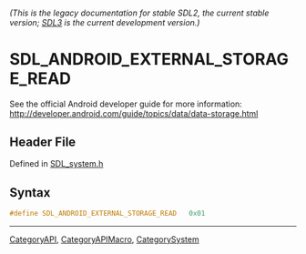 ###### (This is the legacy documentation for stable SDL2, the current stable version; [SDL3](https://wiki.libsdl.org/SDL3/) is the current development version.)
# SDL_ANDROID_EXTERNAL_STORAGE_READ

See the official Android developer guide for more information: http://developer.android.com/guide/topics/data/data-storage.html

## Header File

Defined in [SDL_system.h](https://github.com/libsdl-org/SDL/blob/SDL2/include/SDL_system.h)

## Syntax

```c
#define SDL_ANDROID_EXTERNAL_STORAGE_READ   0x01
```

----
[CategoryAPI](CategoryAPI), [CategoryAPIMacro](CategoryAPIMacro), [CategorySystem](CategorySystem)

